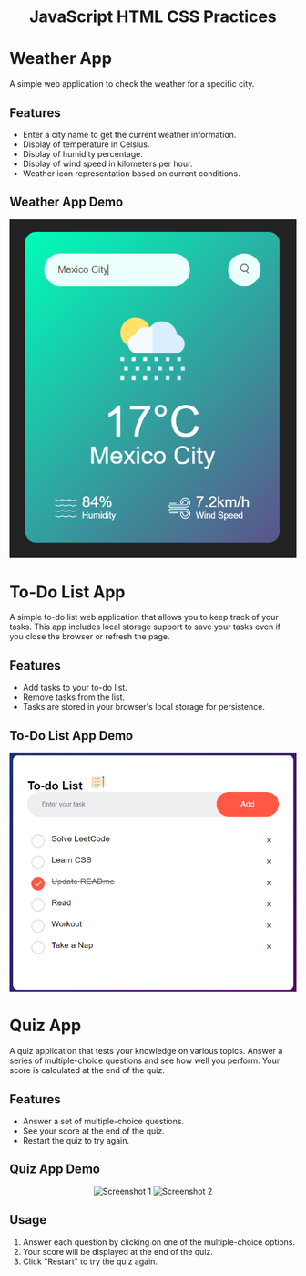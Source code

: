 # <h1 align="center">JavaScript HTML CSS Practices</h1>

# Weather App
A simple web application to check the weather for a specific city.

## Features
- Enter a city name to get the current weather information.
- Display of temperature in Celsius.
- Display of humidity percentage.
- Display of wind speed in kilometers per hour.
- Weather icon representation based on current conditions.

## Weather App Demo
<p align="center">
  <img src="/WeatherApp/images/Demo.png" alt="Weather App Screenshot">
</p>


# To-Do List App

A simple to-do list web application that allows you to keep track of your tasks. This app includes local storage support to save your tasks even if you close the browser or refresh the page.

## Features

- Add tasks to your to-do list.
- Remove tasks from the list.
- Tasks are stored in your browser's local storage for persistence.

## To-Do List App Demo
<p align="center">
  <img src="/ToDoListApp/images/Demo.png" alt="To-Do List App Screenshot">
</p>

# Quiz App

A quiz application that tests your knowledge on various topics. Answer a series of multiple-choice questions and see how well you perform. Your score is calculated at the end of the quiz.

## Features

- Answer a set of multiple-choice questions.
- See your score at the end of the quiz.
- Restart the quiz to try again.

## Quiz App Demo
<!-- Centered Screenshots Container -->
<div align="center">
  <!-- First Screenshot -->
  <img src="/QuizApp/images/demo1.png" alt="Screenshot 1" width="300" height="200">
  <!-- Second Screenshot -->
  <img src="/QuizApp/images/demo2.png" alt="Screenshot 2" width="300" height="200">
</div>

## Usage

1. Answer each question by clicking on one of the multiple-choice options.
2. Your score will be displayed at the end of the quiz.
3. Click "Restart" to try the quiz again.
